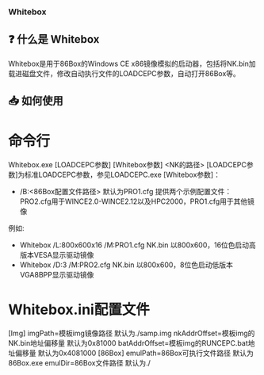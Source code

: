 ### Whitebox

## ❓ 什么是 Whitebox
Whitebox是用于86Box的Windows CE x86镜像模拟的启动器，包括将NK.bin加载进磁盘文件，修改自动执行文件的LOADCEPC参数，自动打开86Box等。
## 📥 如何使用
# 命令行
Whitebox.exe [LOADCEPC参数] [Whitebox参数] <NK的路径>
[LOADCEPC参数]为标准LOADCEPC参数，参见LOADCEPC.exe
[Whitebox参数]：
  - /B:<86Box配置文件路径> 默认为PRO1.cfg 
    提供两个示例配置文件：PRO2.cfg用于WINCE2.0-WINCE2.12以及HPC2000，PRO1.cfg用于其他镜像

 例如:
  - Whitebox /L:800x600x16 /M:PRO1.cfg NK.bin 以800x600，16位色启动高版本VESA显示驱动镜像
  - Whitebox /D:3 /M:PRO2.cfg NK.bin 以800x600，8位色启动低版本VGA8BPP显示驱动镜像

# Whitebox.ini配置文件
[Img]
imgPath=模板img镜像路径 默认为./samp.img
nkAddrOffset=模板img的NK.bin地址偏移量 默认为0x81000
batAddrOffset=模板img的RUNCEPC.bat地址偏移量 默认为0x4081000
[86Box]
emulPath=86Box可执行文件路径 默认为86Box.exe
emulDir=86Box文件路径 默认为./